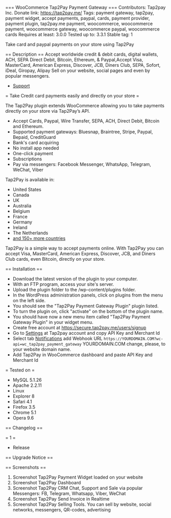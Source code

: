 === WooCommerce Tap2Pay Payment Gateway ===
Contributors: Tap2pay Inc.
Donate link: https://tap2pay.me/
Tags: payment gateway, tap2pay, payment widget, accept payments, paypal, cards, payment provider, payment plugin, tap2pay.me payment, woocommerce, woocommerce payment, woocommerce gateway, woocommerce paypal, woocommerce cards 
Requires at least: 3.0.0
Tested up to: 3.3.1
Stable tag: 1

Take card and paypal payments on your store using Tap2Pay

== Description ==
Accept worldwide credit & debit cards, digital wallets, ACH, SEPA Direct Debit, Bitcoin, Ethereum, & Paypal,Accept Visa, MasterCard, American Express, Discover, JCB, Diners Club, SEPA, Sofort, iDeal, Giropay, Alipay
Sell on your website, social pages and even by popular messengers.

* [Support](https://tap2pay.me/contacts)

= Take Credit card payments easily and directly on your store =

The Tap2Pay plugin extends WooCommerce allowing you to take payments directly on your store via Tap2Pay’s API.

* Accept Cards, Paypal, Wire Transfer, SEPA, ACH, Direct Debit, Bitcoin and Ethereum.
* Supported payment gateways: Bluesnap, Braintree, Stripe, Paypal, Bepaid, CreditGuard
* Bank's card acquiring
* No install app needed
* One-click payment
* Subscriptions 
* Pay via messengers: Facebook Messenger, WhatsApp, Telegram, WeChat, Viber

Tap2Pay is available in:

* United States
* Canada
* UK
* Australia
* Belgium
* France
* Germany
* Ireland
* The Netherlands
* [and 150+ more countries](https://tap2pay.me)

Tap2Pay is a simple way to accept payments online. With Tap2Pay you can accept Visa, MasterCard, American Express, Discover, JCB, and Diners Club cards, even Bitcoin, directly on your store.


== Installation ==
* Download the latest version of the plugin to your computer.
* With an FTP program, access your site's server.
* Upload the plugin folder to the /wp-content/plugins folder.
* In the WordPress administration panels, click on plugins from the menu on the left side.
* You should see the "Tap2Pay Payment Gateway Plugin" plugin listed.
* To turn the plugin on, click "activate" on the bottom of the plugin name.
* You should have now a new menu item called "Tap2Pay Payment Gateway Plugin" in your widget menu.
* Create free account at https://secure.tap2pay.me/users/signup
* Go to [Settings](https://secure.tap2pay.me/merchants/settings) at Tap2pay account and copy API Key and Merchant Id 
* Select tab [Notifications](https://secure.tap2pay.me/merchants/settings/notifications) add Webhook URL `https://YOURDOMAIN.COM?wc-api=wc_tap2pay_payment_gateway`
YOURDOMAIN.COM change, please, to your website domain name.  
* Add Tap2Pay in WooCommerce dashboard and paste API Key and Merchant Id 

= Tested on =

* MySQL 5.1.26 
* Apache 2.2.11
* Linux
* Explorer 8
* Safari 4.1
* Firefox 3.5
* Chrome 5.1
* Opera 9.6


== Changelog ==

= 1 =
* Release

== Upgrade Notice ==

== Screenshots ==

1. Screenshot Tap2Pay Payment Widget loaded on your website
2. Screenshot Tap2Pay Dashboard
3. Screenshot Tap2Pay CRM Chat, Support and Sale via popular Messengers: FB, Telegram, Whatsapp, Viber, WeChat
4. Screenshot Tap2Pay Send Invoice in Realtime
5. Screenshot Tap2Pay Selling Tools. You can sell by website, social networks, messengers, QR-codes, advertising